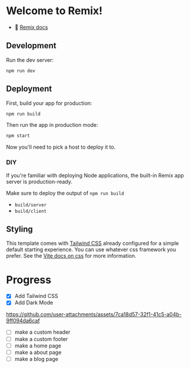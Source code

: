 # Welcome to Remix!

- 📖 [Remix docs](https://remix.run/docs)

## Development

Run the dev server:

```shellscript
npm run dev
```

## Deployment

First, build your app for production:

```sh
npm run build
```

Then run the app in production mode:

```sh
npm start
```

Now you'll need to pick a host to deploy it to.

### DIY

If you're familiar with deploying Node applications, the built-in Remix app server is production-ready.

Make sure to deploy the output of `npm run build`

- `build/server`
- `build/client`

## Styling

This template comes with [Tailwind CSS](https://tailwindcss.com/) already configured for a simple default starting experience. You can use whatever css framework you prefer. See the [Vite docs on css](https://vitejs.dev/guide/features.html#css) for more information.


# Progress
- [x] Add Tailwind CSS
- [x] Add Dark Mode

https://github.com/user-attachments/assets/7ca18d57-32f1-41c5-a04b-9ff094da6caf

- [ ] make a custom header
- [ ] make a custom footer
- [ ] make a home page
- [ ] make a about page
- [ ] make a blog page
